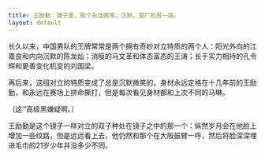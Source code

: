```yaml
---
title: 王励勤：镜子里，那个永远微笑，沉默，宽广的另一端。
layout: default
---
```


长久以来，中国男队的王牌常常是两个拥有奇妙对立特质的两个人：阳光外向的江嘉良和内向沉默的陈龙灿；消瘦的马文革和体态富态的王涛；长于实力相持的孔令辉和更善变化机变的刘国梁。

再后来，这组对立的特质变成了总是沉默微笑的，身材永远定格在十几年前的王励勤，和永远在赛场上拼命撕打，但是每次看见身材都和上次不同的马琳。

（这™高级黑嫌疑啊。）

王励勤是这个镜子一样对立的双子种处在镜子之中的那一个：纵然岁月会在他脸上增加一些纹路，但是远远看上去，他仍然和那个在大阪振臂一呼，然后将脸深深埋进毛巾的21岁少年并没多少不同。